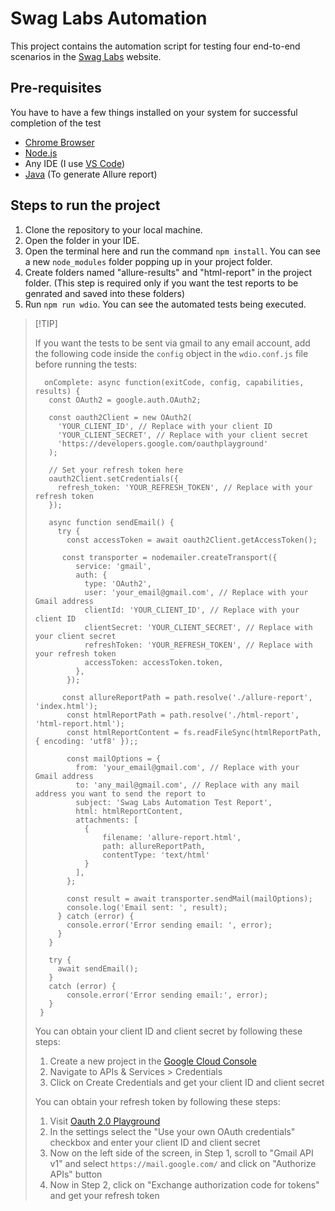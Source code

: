 # Swag Labs Automation

This project contains the automation script for testing four end-to-end scenarios in the [Swag Labs](https://www.saucedemo.com) website. 

## Pre-requisites

You have to have a few things installed on your system for successful completion of the test
+ [Chrome Browser](https://support.google.com/chrome/answer/95346?hl=en&co=GENIE.Platform%3DDesktop#zippy=)
+ [Node.js](https://nodejs.org/en/download/prebuilt-installer)
+ Any IDE (I use [VS Code](https://code.visualstudio.com/download))
+ [Java](https://www.oracle.com/in/java/technologies/downloads/#jdk21-windows) (To generate Allure report)

## Steps to run the project

1. Clone the repository to your local machine.
2. Open the folder in your IDE.
3. Open the terminal here and run the command `npm install`. You can see a new `node_modules` folder popping up in your project folder.
4. Create folders named "allure-results" and "html-report" in the project folder. (This step is required only if you want the test reports to be genrated and saved into these folders)
5. Run `npm run wdio`. You can see the automated tests being executed.

<blockquote>    
 [!TIP]
 
 If you want the tests to be sent via gmail to any email account, add the following code inside the `config` object in the `wdio.conf.js` file before running the tests:

 ```
   onComplete: async function(exitCode, config, capabilities, results) {
    const OAuth2 = google.auth.OAuth2;
     
    const oauth2Client = new OAuth2(
      'YOUR_CLIENT_ID', // Replace with your client ID     
      'YOUR_CLIENT_SECRET', // Replace with your client secret 
      'https://developers.google.com/oauthplayground' 
    );

    // Set your refresh token here
    oauth2Client.setCredentials({
      refresh_token: 'YOUR_REFRESH_TOKEN', // Replace with your refresh token
    });

    async function sendEmail() {
      try {
        const accessToken = await oauth2Client.getAccessToken();

       const transporter = nodemailer.createTransport({
          service: 'gmail',
          auth: {
            type: 'OAuth2',
            user: 'your_email@gmail.com', // Replace with your Gmail address
            clientId: 'YOUR_CLIENT_ID', // Replace with your client ID
            clientSecret: 'YOUR_CLIENT_SECRET', // Replace with your client secret 
            refreshToken: 'YOUR_REFRESH_TOKEN', // Replace with your refresh token
            accessToken: accessToken.token, 
          },
        });

       const allureReportPath = path.resolve('./allure-report', 'index.html');
        const htmlReportPath = path.resolve('./html-report', 'html-report.html');
        const htmlReportContent = fs.readFileSync(htmlReportPath, { encoding: 'utf8' });;
    
        const mailOptions = {
          from: 'your_email@gmail.com', // Replace with your Gmail address
          to: 'any_mail@gmail.com', // Replace with any mail address you want to send the report to
          subject: 'Swag Labs Automation Test Report',
          html: htmlReportContent,
          attachments: [
            {
                filename: 'allure-report.html',
                path: allureReportPath, 
                contentType: 'text/html'
            }
          ], 
        };

        const result = await transporter.sendMail(mailOptions);
        console.log('Email sent: ', result);
      } catch (error) {
        console.error('Error sending email: ', error);
      }
    }

    try {
      await sendEmail();
    } 
    catch (error) {
        console.error('Error sending email:', error);
    }  
  }
  ```

  You can obtain your client ID and client secret by following these steps:
  1. Create a new project in the [Google Cloud Console](https://www.google.com/url?sa=t&rct=j&q=&esrc=s&source=web&cd=&ved=2ahUKEwiy1vuJ9biJAxVCUGwGHc-OD2wQFnoECAsQAQ&url=https%3A%2F%2Fconsole.cloud.google.com%2F&usg=AOvVaw1GxwHR1WZnDu0xsR-djCrv&opi=89978449) 
  2. Navigate to APIs & Services > Credentials
  3. Click on Create Credentials and get your client ID and client secret

  You can obtain your refresh token by following these steps:
  1. Visit [Oauth 2.0 Playground](https://www.google.com/url?sa=t&rct=j&q=&esrc=s&source=web&cd=&cad=rja&uact=8&ved=2ahUKEwiZx7nT9riJAxXcXmwGHRcgCCQQFnoECAoQAQ&url=https%3A%2F%2Fdevelopers.google.com%2Foauthplayground%2F&usg=AOvVaw0LyXLRlzKY6XvGSFcXAJD3&opi=89978449)
  2. In the settings select the "Use your own OAuth credentials" checkbox and enter your client ID and client secret
  3. Now on the left side of the screen, in Step 1, scroll to "Gmail API v1" and select `https://mail.google.com/` and click on "Authorize APIs" button
  4. Now in Step 2, click on "Exchange authorization code for tokens" and get your refresh token
</blockquote>

